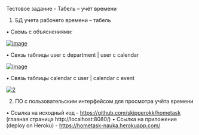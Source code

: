 Тестовое задание - Табель – учёт времени

 1) БД учета рабочего времени – табель
 
  • Схемь с объяснениями:

<a href="https://ibb.co/GkTbqQK"><img src="https://i.ibb.co/d6gzR4d/image.png" alt="image" border="0"></a>

  • Связь таблицы user с department | user с calendar

<a href="https://ibb.co/hMLGyDG"><img src="https://i.ibb.co/QcpWfrW/image.png" alt="image" border="0"></a>

  • Связь таблицы calendar с user | calendar с event
  
  <a href="https://ibb.co/PZHTtrb"><img src="https://i.ibb.co/JRJxCcb/2.png" alt="2" border="0"></a>
  
  
  2) ПО с пользовательским интерфейсом для просмотра учёта времени
  
  • Ссылка на исходный код - https://github.com/skipperokk/hometask (главная страница http://localhost:8080/)
  • Ссылка на приложение (deploy on Heroku) - https://hometask-nauka.herokuapp.com/
